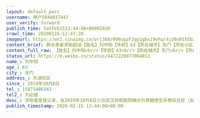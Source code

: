 ```yaml
---
layout: default_post
username: 用户5944037447
user_verify: forward
publish_time: SatFeb1513:44:00+08002020
crawl_time: 20200216-12:47:20
imageurl: https://wx1.sinaimg.cn/orj360/006ugzFJgy1gbx19vhqr4j30u01h5b29.jpg
content_brief: 肺炎患者求助超话【姓名】刘中阳【年龄】63【所在城市】天门【所在小区、社区】东湖社区【患病时间】2019年10月8日【病情描述】求助者是我父亲，在2019年10月8日入住武汉协和医院确诊为骨髓增生异常综合症（血癌）10月16号转回天门市人民至今没出院，一直要输血小板由于疫情的爆发，天门人民 ...全文
content_full_raw: 【姓名】刘中阳<br/>【年龄】63<br/>【所在城市】天门<br/>【所在小区、社区】东湖社区<br/>【患病时间】2019年10月8日<br/>【病情描述】求助者是我父亲，在2019年10月8日入住武汉协和医院确诊为骨髓增生异常综合症（血癌）10月16号转回天门市人民至今没出院，一直要输血小板由于疫情的爆发，天门人民医院所有科室停了，只看冠状病毒，等了一个月血库也没有血小板输，医生也奔赴一线，现在父亲的血小板只有1个了，急需血小板的输入否则有生命危险，希望帮忙转发下谢谢🙏🙏<br/>【联系方式】15071486343<br/>【其他紧急联系人】刘必盛
status_url: https://m.weibo.cn/status/4472226877064811
name_: 刘中阳
age_: 63
city_: 天门
address_: 东湖社区
since_: 2019年10月8日
tel_: 15071486343
tel2_: 刘必盛
desc_: 求助者是我父亲，在2019年10月8日入住武汉协和医院确诊为骨髓增生异常综合症（血癌）10月16号转回天门市人民至今没出院，一直要输血小板由于疫情的爆发，天门人民医院所有科室停了，只看冠状病毒，等了一个月血库也没有血小板输，医生也奔赴一线，现在父亲的血小板只有1个了，急需血小板的输入否则有生命危险，希望帮忙转发下谢谢🙏🙏
publish_timestamp: 2020-02-15 13:44:00+08:00
---
```


